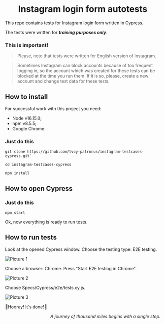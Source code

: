 <h1 align="center">Instagram login form autotests</h1> 
This repo contains tests for Instagram login form written in Cypress.

The tests were written for **_training purposes only_**.

### This is important!

>Please, note that tests were written for English version of Instagram.

>Sometimes Instagram can block accounts because of too frequent logging in, so the account which was created for these tests can be blocked at the time you run them. If it is so, please, create a new account and change test data for these tests.

## How to install 

For successful work with this project you need:
- Node v16.15.0;
- npm v8.5.5;
- Google Chrome.

### Just do this
```
git clone https://github.com/tvoy-patronus/instagram-testcases-cypress.git`

cd instagram-testcases-cypress

npm install
```

## How to open Cypress

### Just do this
`npm start`

Ok, now everything is ready to run tests.

## How to run tests
 Look at the opened Cypress window. Choose the testing type: E2E testing.
 
 ![Picture 1](https://dbimg.eu/i/pgjkkok7yu.jpg)
 
 Choose a browser: Chrome. Press "Start E2E testing in Chrome".
 
 ![Picture 2](https://dbimg.eu/i/1abdpivrqy.jpg)
 
 Choose Specs/Cypress/e2e/tests.cy.js.
 
 ![Picture 3](https://dbimg.eu/i/o63n8l1jz4.jpg)
 
 :tada:Hooray! It's done!:tada:
 
 
 
 
 
 
<p align="right"><i>A journey of thousand miles begins with a single step.</i></p>

